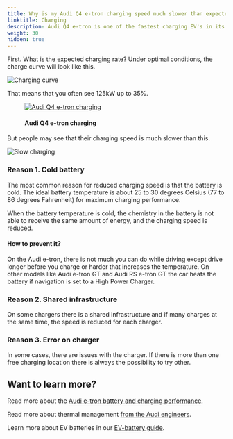 ```yaml
---
title: Why is my Audi Q4 e-tron charging speed much slower than expected?
linktitle: Charging
description: Audi Q4 e-tron is one of the fastest charging EV's in its class. Still many experience slower charging speed than expected. Why is that? 
weight: 30
hidden: true
---
```

<!-- markdownlint-disable MD033 -->
First. What is the expected charging rate? Under optimal conditions, the charge curve will look like this.

![Charging curve](https://media.electrichasgoneaudi.net/multimedia/models/q4-e-tron/knowledgeexchange/faq/whyhpcchargingslow/chargecurve.jpg "Charging curve Q4 e-tron optimal conditions")

That means that you often see 125kW up to 35%.

<figure>
    <a href="https://media.electrichasgoneaudi.net/multimedia/models/q4-e-tron/knowledgeexchange/faq/whyhpcchargingslow/charginghpc.jpg">
        <img src="https://media.electrichasgoneaudi.net/multimedia/models/q4-e-tron/knowledgeexchange/faq/whyhpcchargingslow/charginghpcs.jpg"
        alt="Audi Q4 e-tron charging" title="Audi Q4 e-tron charging">
    </a>
    <figcaption><h4>Audi Q4 e-tron charging</h4></figcaption>
</figure>

But people may see that their charging speed is much slower than this.

![Slow charging](https://media.electrichasgoneaudi.net/multimedia/models/q4-e-tron/knowledgeexchange/faq/whyhpcchargingslow/slowcharging1.jpg "Example 1 - slow charging curve")

### Reason 1. Cold battery

The most common reason for reduced charging speed is that the battery is cold. The ideal battery temperature is about 25 to 30 degrees Celsius (77 to 86 degrees Fahrenheit) for maximum charging performance.

When the battery temperature is cold, the chemistry in the battery is not able to receive the same amount of energy, and the charging speed is reduced.

#### How to prevent it?

On the Audi e-tron, there is not much you can do while driving except drive longer before you charge or harder that increases the temperature. On other models like Audi e-tron GT and Audi RS e-tron GT the car heats the battery if navigation is set to a High Power Charger.

### Reason 2. Shared infrastructure

On some chargers there is a shared infrastructure and if many charges at the same time, the speed is reduced for each charger.

### Reason 3. Error on charger

In some cases, there are issues with the charger. If there is more than one free charging location there is always the possibility to try other.

## Want to learn more?

Read more about the [Audi e-tron battery and charging performance](../../../drivetrain/battery/).

Read more about thermal management [from the Audi engineers](../../../../../articles/thermalmanagementwinter/).

Learn more about EV batteries in our [EV-battery guide](../../../../../technology/battery/).
